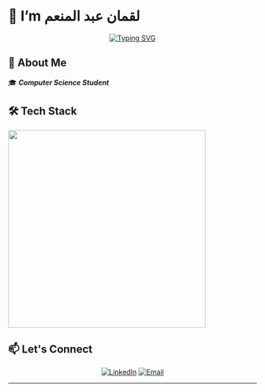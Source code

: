 # 👋 I’m **لقمان عبد المنعم**

<div align="center">
  
[![Typing SVG](https://readme-typing-svg.herokuapp.com?font=Fira+Code&pause=1000&color=2E97A7&center=true&vCenter=true&width=435&lines=AI+Enthusiast;Backend+Developer;Low-Level+Programming+Aficionado)](https://git.io/typing-svg)

</div>

## 🚀 About Me

🎓 ***Computer Science Student***

## 🛠️ Tech Stack

<img src="https://skillicons.dev/icons?i=c,php,java,html,css,laravel,mysql,linux,git" width="400" />

## 📫 Let's Connect

<div align="center">

[![LinkedIn](https://img.shields.io/badge/LinkedIn-0077B5?style=for-the-badge&logo=linkedin&logoColor=white)](https://www.linkedin.com/in/lokman-abdelmonam-brahmia-18732a329/)
[![Email](https://img.shields.io/badge/Email-D14836?style=for-the-badge&logo=gmail&logoColor=white)](mailto:brahmialokman16@gmail.com)

</div>


---







<!---
Skylok-24/Skylok-24 is a ✨ special ✨ repository because its `README.md` (this file) appears on your GitHub profile.
You can click the Preview link to take a look at your changes.
--->

